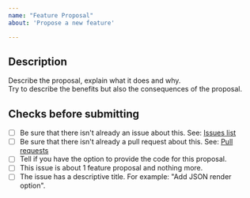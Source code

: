 ```yaml
---
name: "Feature Proposal"
about: 'Propose a new feature'

---
```


## Description
Describe the proposal, explain what it does and why.  
Try to describe the benefits but also the consequences of the proposal.

## Checks before submitting
* [ ] Be sure that there isn't already an issue about this. See: [Issues list](https://github.com/pdepend/pdepend/issues)
* [ ] Be sure that there isn't already a pull request about this. See: [Pull requests](https://github.com/pdepend/pdepend/pulls)
* [ ] Tell if you have the option to provide the code for this proposal.
* [ ] This issue is about 1 feature proposal and nothing more.
* [ ] The issue has a descriptive title. For example: "Add JSON render option".
